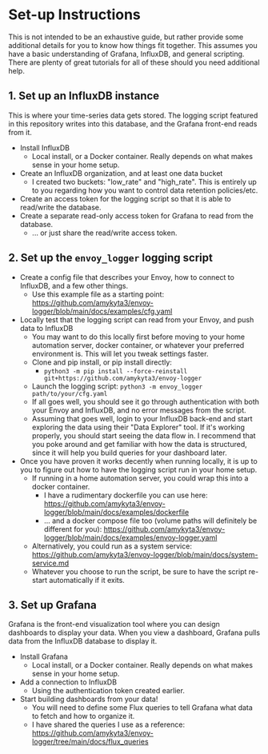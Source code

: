 # Set-up Instructions

This is not intended to be an exhaustive guide, but rather provide some
additional details for you to know how things fit together. This assumes you have
a basic understanding of Grafana, InfluxDB, and general scripting. There are
plenty of great tutorials for all of these should you need additional help.

## 1. Set up an InfluxDB instance
This is where your time-series data gets stored. The logging script featured in
this repository writes into this database, and the Grafana front-end reads from
it.

* Install InfluxDB
    * Local install, or a Docker container. Really depends on what makes sense in your home setup.
* Create an InfluxDB organization, and at least one data bucket
    * I created two buckets: "low_rate" and "high_rate". This is entirely up to you regarding how you want to control data retention policies/etc.
* Create an access token for the logging script so that it is able to read/write the database.
* Create a separate read-only access token for Grafana to read from the database.
    * ... or just share the read/write access token.

## 2. Set up the `envoy_logger` logging script

* Create a config file that describes your Envoy, how to connect to InfluxDB, and a few other things.
    * Use this example file as a starting point: https://github.com/amykyta3/envoy-logger/blob/main/docs/examples/cfg.yaml
* Locally test that the logging script can read from your Envoy, and push data to InfluxDB
    * You may want to do this locally first before moving to your home automation server, docker container, or whatever your preferred environment is. This will let you tweak settings faster.
    * Clone and pip install, or pip install directly:
        * `python3 -m pip install --force-reinstall git+https://github.com/amykyta3/envoy-logger`
    * Launch the logging script: `python3 -m envoy_logger path/to/your/cfg.yaml`
    * If all goes well, you should see it go through authentication with both your Envoy and InfluxDB, and no error messages from the script.
    * Assuming that goes well, login to your InfluxDB back-end and start exploring the data using their "Data Explorer" tool. If it's working properly, you should start seeing the data flow in. I recommend that you poke around and get familiar with how the data is structured, since it will help you build queries for your dashboard later.
* Once you have proven it works decently when running locally, it is up to you to figure out how to have the logging script run in your home setup.
    * If running in a home automation server, you could wrap this into a docker container.
        * I have a rudimentary dockerfile you can use here: https://github.com/amykyta3/envoy-logger/blob/main/docs/examples/dockerfile
        * ... and a docker compose file too (volume paths will definitely be different for you): https://github.com/amykyta3/envoy-logger/blob/main/docs/examples/envoy-logger.yaml
    * Alternatively, you could run as a system service: https://github.com/amykyta3/envoy-logger/blob/main/docs/system-service.md
    * Whatever you choose to run the script, be sure to have the script re-start automatically if it exits.

## 3. Set up Grafana
Grafana is the front-end visualization tool where you can design dashboards to display your data.
When you view a dashboard, Grafana pulls data from the InfluxDB database to display it.

* Install Grafana
    * Local install, or a Docker container. Really depends on what makes sense in your home setup.
* Add a connection to InfluxDB
    * Using the authentication token created earlier.
* Start building dashboards from your data!
    * You will need to define some Flux queries to tell Grafana what data to fetch and how to organize it.
    * I have shared the queries I use as a reference: https://github.com/amykyta3/envoy-logger/tree/main/docs/flux_queries
